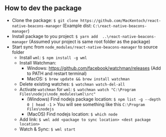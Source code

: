 ## How to dev the package
- Clone the package: `$ git clone https://github.com/MacKentoch/react-native-beacons-manager` (Example dist: `C:\react-native-beacons-manager`)
- Install package to you project: `$ yarn add  ..\react-native-beacons-manager` (Assumed your project is same root folder as the package)
- Start sync from `node_modules/react-native-beacons-manager` to source folder
  - Install `wml`: `$ npm install -g wml`
  - Install Watchman:
      - Windows: https://github.com/facebook/watchman/releases (Add to PATH and restart terminal)
      - MacOS: `$ brew update && brew install watchman`
  - Delete existing watches: `$ watchman watch-del-all`
  - Activate `watchman` for `wml`: `$ watchman watch "C:\Program Files\nodejs\node_modules\wml\src"`
      - (Windows) Find nodejs package location: `$ npm list -g --depth 0 | head -1` > You will see something like this `C:\Program Files\nodejs`
      - (MacOS) Find nodejs location: `$ which node`
  - Add link: `$ wml add <package to sync location> <dest package location>`
  - Watch & Sync: `$ wml start`
